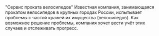   "Сервис проката велосипедов"
Известная компания, занимающаяся прокатом велосипедов в крупных городах России, испытывает проблемы с частой кражей их имущества (велосипедов). 
Как возможное решение проблемы, компания хочет вести учёт этих случаев и отслеживать прогресс.
